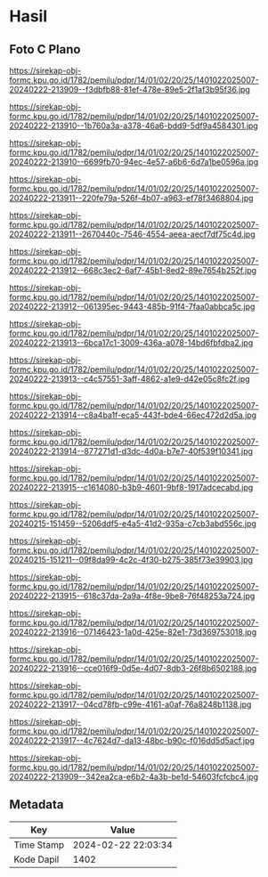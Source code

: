 # Hasil

## Foto C Plano

https://sirekap-obj-formc.kpu.go.id/1782/pemilu/pdpr/14/01/02/20/25/1401022025007-20240222-213909--f3dbfb88-81ef-478e-89e5-2f1af3b95f36.jpg

https://sirekap-obj-formc.kpu.go.id/1782/pemilu/pdpr/14/01/02/20/25/1401022025007-20240222-213910--1b760a3a-a378-46a6-bdd9-5df9a4584301.jpg

https://sirekap-obj-formc.kpu.go.id/1782/pemilu/pdpr/14/01/02/20/25/1401022025007-20240222-213910--6699fb70-94ec-4e57-a6b6-6d7a1be0596a.jpg

https://sirekap-obj-formc.kpu.go.id/1782/pemilu/pdpr/14/01/02/20/25/1401022025007-20240222-213911--220fe79a-526f-4b07-a963-ef78f3468804.jpg

https://sirekap-obj-formc.kpu.go.id/1782/pemilu/pdpr/14/01/02/20/25/1401022025007-20240222-213911--2670440c-7546-4554-aeea-aecf7df75c4d.jpg

https://sirekap-obj-formc.kpu.go.id/1782/pemilu/pdpr/14/01/02/20/25/1401022025007-20240222-213912--668c3ec2-6af7-45b1-8ed2-89e7654b252f.jpg

https://sirekap-obj-formc.kpu.go.id/1782/pemilu/pdpr/14/01/02/20/25/1401022025007-20240222-213912--061395ec-9443-485b-91f4-7faa0abbca5c.jpg

https://sirekap-obj-formc.kpu.go.id/1782/pemilu/pdpr/14/01/02/20/25/1401022025007-20240222-213913--6bca17c1-3009-436a-a078-14bd6fbfdba2.jpg

https://sirekap-obj-formc.kpu.go.id/1782/pemilu/pdpr/14/01/02/20/25/1401022025007-20240222-213913--c4c57551-3aff-4862-a1e9-d42e05c8fc2f.jpg

https://sirekap-obj-formc.kpu.go.id/1782/pemilu/pdpr/14/01/02/20/25/1401022025007-20240222-213914--c8a4ba1f-eca5-443f-bde4-66ec472d2d5a.jpg

https://sirekap-obj-formc.kpu.go.id/1782/pemilu/pdpr/14/01/02/20/25/1401022025007-20240222-213914--877271d1-d3dc-4d0a-b7e7-40f539f10341.jpg

https://sirekap-obj-formc.kpu.go.id/1782/pemilu/pdpr/14/01/02/20/25/1401022025007-20240222-213915--c1614080-b3b9-4601-9bf8-1917adcecabd.jpg

https://sirekap-obj-formc.kpu.go.id/1782/pemilu/pdpr/14/01/02/20/25/1401022025007-20240215-151459--5206ddf5-e4a5-41d2-935a-c7cb3abd556c.jpg

https://sirekap-obj-formc.kpu.go.id/1782/pemilu/pdpr/14/01/02/20/25/1401022025007-20240215-151211--09f8da99-4c2c-4f30-b275-385f73e39903.jpg

https://sirekap-obj-formc.kpu.go.id/1782/pemilu/pdpr/14/01/02/20/25/1401022025007-20240222-213915--618c37da-2a9a-4f8e-9be8-76f48253a724.jpg

https://sirekap-obj-formc.kpu.go.id/1782/pemilu/pdpr/14/01/02/20/25/1401022025007-20240222-213916--07146423-1a0d-425e-82e1-73d369753018.jpg

https://sirekap-obj-formc.kpu.go.id/1782/pemilu/pdpr/14/01/02/20/25/1401022025007-20240222-213916--cce016f9-0d5e-4d07-8db3-26f8b6502188.jpg

https://sirekap-obj-formc.kpu.go.id/1782/pemilu/pdpr/14/01/02/20/25/1401022025007-20240222-213917--04cd78fb-c99e-4161-a0af-76a8248b1138.jpg

https://sirekap-obj-formc.kpu.go.id/1782/pemilu/pdpr/14/01/02/20/25/1401022025007-20240222-213917--4c7624d7-da13-48bc-b90c-f016dd5d5acf.jpg

https://sirekap-obj-formc.kpu.go.id/1782/pemilu/pdpr/14/01/02/20/25/1401022025007-20240222-213909--342ea2ca-e6b2-4a3b-be1d-54603fcfcbc4.jpg


## Metadata

| Key        | Value               |
| ---------- | ------------------- |
| Time Stamp | 2024-02-22 22:03:34 |
| Kode Dapil | 1402                |




